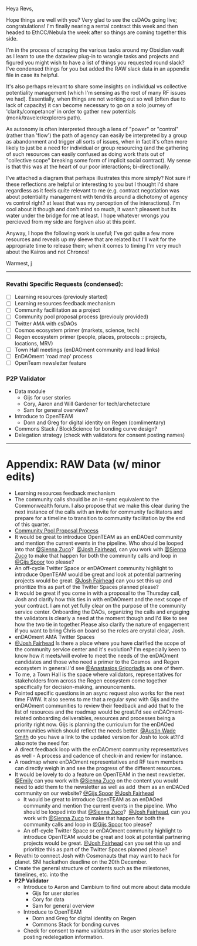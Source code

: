 
Heya Revs, 

Hope things are well with you? Very glad to see the csDAOs going live; congratulations! I'm finally nearing a rental contract this week and then headed to EthCC/Nebula the week after so things are coming together this side. 

I'm in the process of scraping the various tasks around my Obsidian vault as I learn to use the dataview plug-in to wrangle tasks and projects and figured you might wish to have a list of things you requested round slack? I've condensed things for you but added the RAW slack data in an appendix file in case its helpful. 

It's also perhaps relevant to share some insights on individual vs collective potentiality management (which I'm sensing as the root of many RF issues we had). Essentially, when things are not working out so well (often due to lack of capacity) it can become necessary to go on a solo journey of 'clarity/competance' in order to gather new potentials (monk/traveler/explorers path). 

As autonomy is often interpreted through a lens of "power" or "control" (rather than 'flow') the path of agency can easily be interpreted by a group as abandonment and trigger all sorts of issues, when in fact it's often more likely to just be a need for individual or group resourcing (and the gathering of such resources can easily confused as doing work thats out of "collective scope" breaking some form of implicit social contract). My sense is that this was at the heart of our poor interactions; bi-directionally. 

I've attached a diagram that perhaps illustrates this more simply? Not sure if these reflections are helpful or interesting to you but I thought I'd share regardless as it feels quite relevant to me (e.g. contract negotiation was about potentiality management with tendrils around a dichotomy of agency vs control right? at least that was my perception of the interactions). I'm cool about it though and don't mind so much, it wasn't pleasent but its water under the bridge for me at least. I hope whatever wrongs you percieved from my side are forgiven also at this point. 

Anyway, I hope the following work is useful; I've got quite a few more resources and reveals up my sleeve that are related but I'll wait for the appropriate time to release them; when it comes to timing I'm very much about the Kairos and not Chronos! 

Warmest,
j

--- 
### Revathi Specific Requests (condensed):
- [ ] Learning resources (previouly started)
- [ ] Learning resources feedback mechanism
- [ ] Community facillitation as a project
- [ ] Community pool proposal process (previouly provided)
- [ ] Twitter AMA with csDAOs
- [ ] Cosmos ecosystem primer (markets, science, tech)
- [ ] Regen ecosystem primer (people, places, protocols :: projects, locations, MRV)
- [ ] Town Hall meetings (enDAOment community and lead links)
- [ ] EnDAOment 'road map' process
- [ ] OpenTeam newsletter feature

### P2P Validator
- Data module
    -   Gijs for user stories
    -   Cory, Aaron and Will Gardener for tech/archetecture
    -   Sam for general overview?
- Introduce to OpenTEAM 
    -  Dorn and Greg for digital identity on Regen (comlimentary)   
- Commons Stack / BlockScience for bonding curve design?
- Delegation strategy (check with validators for consent posting names)

---

# Appendix: RAW Data (w/ minor edits)
-   Learning resources feedback mechanism 
-   The community calls should be an in-sync equivalent to the Commonwealth forum. I also propose that we make this clear during the next instance of the calls with an invite for community facilitators and prepare for a timeline to transition to community facilitation by the end of this quarter. 
-   [Community Pool Proposal Process](https://docs.google.com/document/d/1ZWVIK9kfzK6LSdTxyETGR3G-1wBHU2PuEmiLftjehGo/edit#heading=h.8xazka33dvw3) 
-   It would be great to introduce OpenTEAM as an enDAOed community and mention the current events in the pipeline. Who should be looped into that [@Sienna Zuco](https://regenfoundation.slack.com/team/U02BGBCFXT6)?  [@Josh Fairhead](https://regenfoundation.slack.com/team/U02QPQF8RR7), can you work with [@Sienna Zuco](https://regenfoundation.slack.com/team/U02BGBCFXT6) to make that happen for both the community calls and loop in [@Gijs Spoor](https://regenfoundation.slack.com/team/U02CW3QL21M) too please? 
-   An off-cycle Twitter Space or enDAOment community highlight to introduce OpenTEAM would be great and look at potential partnering projects would be great. [@Josh Fairhead](https://regenfoundation.slack.com/team/U02QPQF8RR7) can you set this up and prioritize this as part of the Twitter Spaces planned please? 
-  It would be great if you come in with a proposal to the Thursday call, Josh and clarify how this ties in with enDAOment and the next scope of your contract. I am not yet fully clear on the purpose of the community service center. Onboarding the DAOs, organizing the calls and engaging the validators is clearly a need at the moment though and I'd like to see how the two tie in together.Please also clarify the nature of engagement if you want to bring Chris on board so the roles are crystal clear, Josh.
-   enDAOment AMA Twitter Spaces 
-   [@Josh Fairhead](https://regenfoundation.slack.com/team/U02QPQF8RR7) Is there a place where you have clarified the scope of the community service center and it's evolution? I'm especially keen to know how it meets/will evolve to meet the needs of the enDAOment candidates and those who need a primer to the Cosmos  and Regen ecosystem in general.I'd see [@Anastasios Grigoriadis](https://regenfoundation.slack.com/team/U03BEF2MQ4U) as one of them. 
-   To me, a Town Hall is the space where validators, representatives for stakeholders from across the Regen ecosystem come together specifically for decision-making, announcements. 
-   Pointed specific questions in an async request also works for the next time FWIW. It also seems to me that a regular sync with Gijs and the enDAOment communities to review their feedback and add that to the list of resources and the roadmap would be great.I'd see enDAOment-related onboarding deliverables, resources and processes being a priority right now. Gijs is planning the curriculum for the enDAOed communities which should reflect the needs better. [@Austin Wade Smith](https://regenfoundation.slack.com/team/U02KNM2N3SL) do you have a link to the updated version for Josh to look at?I'd also note the need for: 
-   A direct feedback loop with the enDAOment community representatives as well - A process and cadence of check-in and review for instance. 
-   A roadmap where enDAOment representatives and RF team members can directly weigh in and see the progress of the different resources.  
-   It would be lovely to do a feature on OpenTEAM in the next newsletter. [@Emily](https://regenfoundation.slack.com/team/U02J6N6EM6V) can you work with [@Sienna Zuco](https://regenfoundation.slack.com/team/U02BGBCFXT6) on the content you would need to add them to the newsletter as well as add  them as an enDAOed community on our website? [@Gijs Spoor](https://regenfoundation.slack.com/team/U02CW3QL21M) [@Josh Fairhead](https://regenfoundation.slack.com/team/U02QPQF8RR7) 
    -   It would be great to introduce OpenTEAM as an enDAOed community and mention the current events in the pipeline. Who should be looped into that [@Sienna Zuco](https://regenfoundation.slack.com/team/U02BGBCFXT6)?  [@Josh Fairhead](https://regenfoundation.slack.com/team/U02QPQF8RR7), can you work with [@Sienna Zuco](https://regenfoundation.slack.com/team/U02BGBCFXT6) to make that happen for both the community calls and loop in [@Gijs Spoor](https://regenfoundation.slack.com/team/U02CW3QL21M) too please? 
    -  An off-cycle Twitter Space or enDAOment community highlight to introduce OpenTEAM would be great and look at potential partnering projects would be great. [@Josh Fairhead](https://regenfoundation.slack.com/team/U02QPQF8RR7) can you set this up and prioritize this as part of the Twitter Spaces planned please? 
-   Revathi to connect Josh with Cosmonauts that may want to hack for planet. SNI hackathon deadline on the 20th December. 
-   Create the general structure of contents such as the milestones, timelines, etc. into the 
- **P2P Validator**
	-   Introduce to Aaron and Cambium to find out more about data module
	    -   Gijs for user stories
	    -   Cory for data 
	    -   Sam for general overview 
	-   Introduce to OpenTEAM 
	    -   Dorn and Greg for digital identity on Regen 
	    -   Commons Stack for bonding curves 
	-   Check for consent to name validators in the user stories before posting redelegation information. 